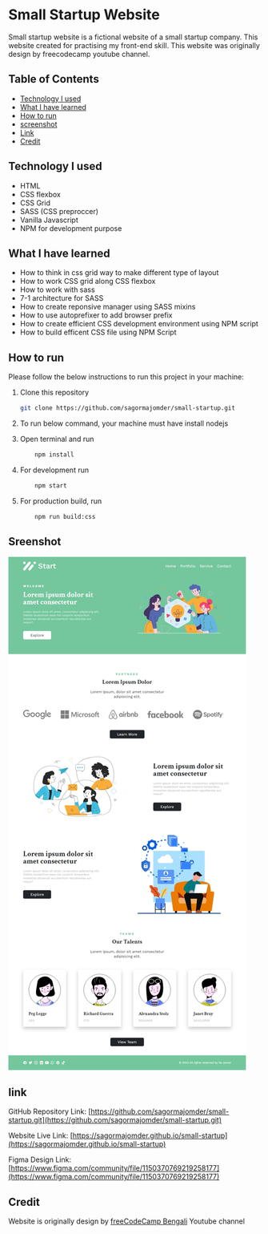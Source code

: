 # Small Startup Website

Small startup website is a fictional website of a small startup company. This website created for practising my front-end skill. This website was originally design by freecodecamp youtube channel.

## Table of Contents

-  [Technology I used](#technology-i-used)
-  [What I have learned](#what-i-have-learned)
-  [How to run](#how-to-run)
-  [screenshot](#sreenshot)
-  [Link](#link)
-  [Credit](#credit)

## Technology I used

-  HTML
-  CSS flexbox
-  CSS Grid
-  SASS (CSS preproccer)
-  Vanilla Javascript
-  NPM for development purpose

## What I have learned

-  How to think in css grid way to make different type of layout
-  How to work CSS grid along CSS flexbox
-  How to work with sass
-  7-1 architecture for SASS
-  How to create reponsive manager using SASS mixins
-  How to use autoprefixer to add browser prefix
-  How to create efficient CSS development environment using NPM script
-  How to build efficent CSS file using NPM Script

## How to run

Please follow the below instructions to run this project in your machine:

1. Clone this repository

   ```sh
   git clone https://github.com/sagormajomder/small-startup.git
   ```

2. To run below command, your machine must have install nodejs
3. Open terminal and run
   ```sh
       npm install
   ```
4. For development run
   ```sh
       npm start
   ```
5. For production build, run
   ```sh
       npm run build:css
   ```

## Sreenshot

![](./ScreenShot/home.jpeg)

## link

GitHub Repository Link: [https://github.com/sagormajomder/small-startup.git](https://github.com/sagormajomder/small-startup.git)

Website Live Link: [https://sagormajomder.github.io/small-startup](https://sagormajomder.github.io/small-startup)

Figma Design Link: [https://www.figma.com/community/file/1150370769219258177](https://www.figma.com/community/file/1150370769219258177)

## Credit

Website is originally design by [freeCodeCamp Bengali](https://www.youtube.com/@freecodecampbengali) Youtube channel
